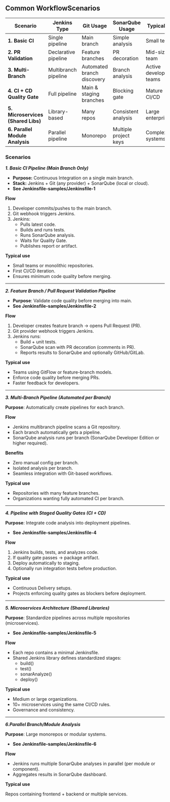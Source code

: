 

## Common WorkflowScenarios


| **Scenario**                       | **Jenkins Type**     | **Git Usage**              | **SonarQube Usage**   | **Typical Org**          |
| ---------------------------------- | -------------------- | -------------------------- | --------------------- | ------------------------ |
| **1. Basic CI**                    | Single pipeline      | Main branch                | Simple analysis       | Small team               |
| **2. PR Validation**               | Declarative pipeline | Feature branches           | PR decoration         | Mid-size team            |
| **3. Multi-Branch**                | Multibranch pipeline | Automated branch discovery | Branch analysis       | Active development teams |
| **4. CI + CD Quality Gate**        | Full pipeline        | Main & staging branches    | Blocking gate         | Mature CI/CD             |
| **5. Microservices (Shared Libs)** | Library-based        | Many repos                 | Consistent analysis   | Large enterprise         |
| **6. Parallel Module Analysis**    | Parallel pipeline    | Monorepo                   | Multiple project keys | Complex systems          |


### Scenarios

**_1. Basic CI Pipeline (Main Branch Only)_**

- **Purpose:** Continuous Integration on a single main branch.
- **Stack:** Jenkins + Git (any provider) + SonarQube (local or cloud).
- **See Jenkinsfile-samples/Jenkinsfile-1**

**Flow**

1. Developer commits/pushes to the main branch.
2. Git webhook triggers Jenkins.
3. Jenkins:
    - Pulls latest code.
    - Builds and runs tests.
    - Runs SonarQube analysis.
    - Waits for Quality Gate.
    - Publishes report or artifact.

**Typical use**

- Small teams or monolithic repositories.
- First CI/CD iteration.
- Ensures minimum code quality before merging.

---

**_2. Feature Branch / Pull Request Validation Pipeline_**

- **Purpose**: Validate code quality before merging into main.
- **See Jenkinsfile-samples/Jenkinsfile-2**

**Flow**

1. Developer creates feature branch → opens Pull Request (PR).
2. Git provider webhook triggers Jenkins.
3. Jenkins runs:
    - Build + unit tests.
    - SonarQube scan with PR decoration (comments in PR).
    - Reports results to SonarQube and optionally GitHub/GitLab.

**Typical use**

- Teams using GitFlow or feature-branch models.
- Enforce code quality before merging PRs.
- Faster feedback for developers.

---

**_3. Multi-Branch Pipeline (Automated per Branch)_**

**Purpose**: Automatically create pipelines for each branch.

**Flow**

- Jenkins multibranch pipeline scans a Git repository.
- Each branch automatically gets a pipeline.
- SonarQube analysis runs per branch (SonarQube Developer Edition or higher required).

**Benefits**

- Zero manual config per branch.
- Isolated analysis per branch.
- Seamless integration with Git-based workflows.

**Typical use**

- Repositories with many feature branches.
- Organizations wanting fully automated CI per branch.

---


**_4. Pipeline with Staged Quality Gates (CI + CD)_**

**Purpose**: Integrate code analysis into deployment pipelines.
- **See Jenkinsfile-samples/Jenkinsfile-4**

**Flow**

1. Jenkins builds, tests, and analyzes code.
2. If quality gate passes → package artifact.
3. Deploy automatically to staging.
4. Optionally run integration tests before production.


**Typical use**

- Continuous Delivery setups.
- Projects enforcing quality gates as blockers before deployment.

---

**_5. Microservices Architecture (Shared Libraries)_**

**Purpose**: Standardize pipelines across multiple repositories (microservices).
- **See Jenkinsfile-samples/Jenkinsfile-5**

**Flow**

- Each repo contains a minimal Jenkinsfile.
- Shared Jenkins library defines standardized stages:
    - build()
    - test()
    - sonarAnalyze()
    - deploy()

**Typical use**

- Medium or large organizations.
- 10+ microservices using the same CI/CD rules.
- Governance and consistency.

---

**_6.Parallel Branch/Module Analysis_**

**Purpose**: Large monorepos or modular systems.
- **See Jenkinsfile-samples/Jenkinsfile-6**

**Flow**

- Jenkins runs multiple SonarQube analyses in parallel (per module or component).
- Aggregates results in SonarQube dashboard.

**Typical use**

Repos containing frontend + backend or multiple services.